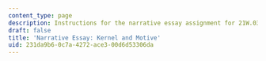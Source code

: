 ```yaml
---
content_type: page
description: Instructions for the narrative essay assignment for 21W.036.
draft: false
title: 'Narrative Essay: Kernel and Motive'
uid: 231da9b6-0c7a-4272-ace3-00d6d53306da
---
```

